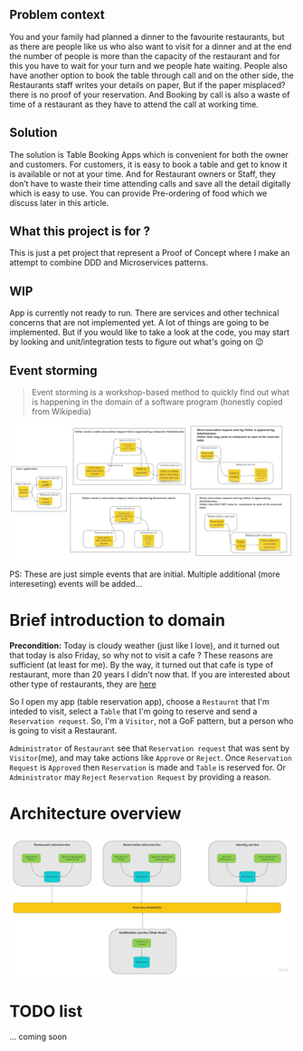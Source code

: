 ## Problem context

You and your family had planned a dinner to the favourite restaurants, but as there are people like us who also want to visit for a dinner and at the end the number of people is more than the capacity of the restaurant and for this you have to wait for your turn and we people hate waiting. People also have another option to book the table through call and on the other side, the Restaurants staff writes your details on paper, But if the paper misplaced? there is no proof of your reservation. And Booking by call is also a waste of time of a restaurant as they have to attend the call at working time.

## Solution
The solution is Table Booking Apps which is convenient for both the owner and customers. For customers, it is easy to book a table and get to know it is available or not at your time. And for Restaurant owners or Staff, they don’t have to waste their time attending calls and save all the detail digitally which is easy to use. You can provide Pre-ordering of food which we discuss later in this article.

## What this project is for ?
This is just a pet project that represent a Proof of Concept where I make an attempt to combine DDD and Microservices patterns.

## WIP
App is currently not ready to run. There are services and other technical concerns that are not implemented yet. 
A lot of things are going to be implemented.
But if you would like to take a look at the code, you may start by looking and unit/integration tests to figure out what's going on 😉 

## Event storming

> Event storming is a workshop-based method to quickly find out what is happening in the domain of a software program (honestly copied from Wikipedia)

![EVent storming](https://github.com/shamil-sadigov/table-reservation-pet-project/blob/master/images/event%20storming.jpg)


PS: These are just simple events that are initial. Multiple additional (more intereseting) events will be added...

# Brief introduction to domain
__Precondition:__ Today is cloudy weather (just like I love), and it turned out that today is also Friday, so why not to visit a cafe ? These reasons are sufficient (at least for me). By the way, it turned out that cafe is type of restaurant, more than 20 years I didn't now that. If you are interested about other type of restaurants, they are [here](https://en.wikipedia.org/wiki/Types_of_restaurants)


So I open my app (table reservation app), choose a `Restaurnt` that I'm inteded to visit, select a `Table` that I'm going to reserve and send a `Reservation request`. So, I'm a `Visitor`, not a GoF pattern, but a person who is going to visit a Restaurant.

`Administrator` of `Restaurant` see that `Reservation request` that was sent by `Visitor`(me), and may take actions like `Approve` or `Reject`. Once `Reservation Request` is `Approved` then `Reservation` is made and `Table` is reserved for. Or `Administrator` may `Reject` `Reservation Request` by providing a reason. 

# Architecture overview

![Architecture](https://github.com/shamil-sadigov/table-reservation-pet-project/blob/master/images/Architecture.jpg)


# TODO list
... coming soon
